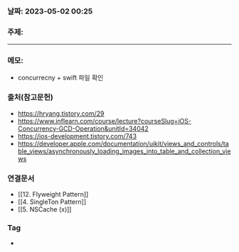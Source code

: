 ### 날짜: 2023-05-02 00:25

### 주제: 
---
### 메모: 
- concurrecny + swift 파일 확인

### 출처(참고문헌) 
- https://hryang.tistory.com/29
- https://www.inflearn.com/course/lecture?courseSlug=iOS-Concurrency-GCD-Operation&unitId=34042
- https://ios-development.tistory.com/743
- https://developer.apple.com/documentation/uikit/views_and_controls/table_views/asynchronously_loading_images_into_table_and_collection_views

### 연결문서 
- [[12. Flyweight Pattern]]
- [[4. SingleTon Pattern]]
- [[5. NSCache (x)]]

### Tag
- 